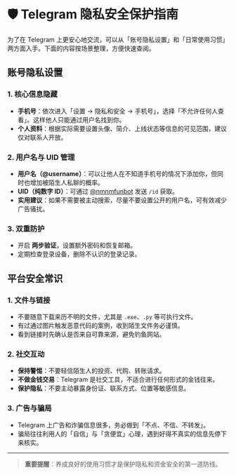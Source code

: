 # 🛡️ Telegram 隐私安全保护指南

为了在 Telegram 上更安心地交流，可以从「账号隐私设置」和「日常使用习惯」两方面入手。下面的内容按场景整理，方便快速查阅。

## 账号隐私设置

### 1. 核心信息隐藏
- **手机号**：依次进入「设置 → 隐私和安全 → 手机号」，选择「不允许任何人查看」。这样他人只能通过用户名找到你。
- **个人资料**：根据实际需要设置头像、简介、上线状态等信息的可见范围，建议仅对联系人开放。

### 2. 用户名与 UID 管理
- **用户名（@username）**：可以让他人在不知道手机号的情况下添加你，但同时也增加被陌生人私聊的概率。
- **UID（纯数字 ID）**：可通过 [@nmnmfunbot](https://t.me/nmnmfunbot) 发送 `/id` 获取。
- **实用建议**：如果不需要被主动搜索，尽量不要设置公开的用户名，可有效减少广告骚扰。

### 3. 双重防护
- 开启 **两步验证**，设置额外密码和恢复邮箱。
- 定期检查登录设备，删除不认识的登录记录。

## 平台安全常识

### 1. 文件与链接
- 不要随意下载来历不明的文件，尤其是 `.exe`、`.py` 等可执行文件。
- 有过通过图片触发恶意代码的案例，收到陌生文件务必谨慎。
- 看到链接时先确认是否来自可靠来源，避免钓鱼网站。

### 2. 社交互动
- **保持警惕**：不要轻信陌生人的投资、代购、转账请求。
- **不做金钱交易**：Telegram 是社交工具，不适合进行任何形式的金钱往来。
- **保护隐私**：不要主动暴露身份证、联系方式、位置等敏感信息。

### 3. 广告与骗局
- Telegram 上广告和诈骗信息很多，务必做到「不点、不信、不转发」。
- 骗局往往利用人的「自信」与「贪便宜」心理，遇到好得不真实的信息先停下来核实。

---

> **重要提醒**：养成良好的使用习惯才是保护隐私和资金安全的第一道防线。
